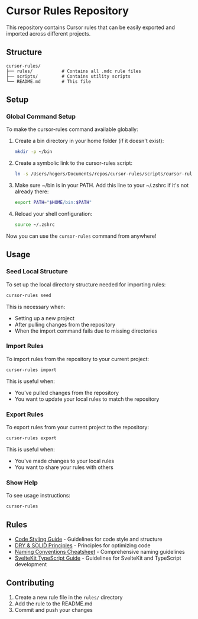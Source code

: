 # Cursor Rules Repository

This repository contains Cursor rules that can be easily exported and imported across different projects.

## Structure

```
cursor-rules/
├── rules/           # Contains all .mdc rule files
├── scripts/         # Contains utility scripts
└── README.md        # This file
```

## Setup

### Global Command Setup

To make the cursor-rules command available globally:

1. Create a bin directory in your home folder (if it doesn't exist):

   ```bash
   mkdir -p ~/bin
   ```

2. Create a symbolic link to the cursor-rules script:

   ```bash
   ln -s /Users/hogers/Documents/repos/cursor-rules/scripts/cursor-rules ~/bin/cursor-rules
   ```

3. Make sure ~/bin is in your PATH. Add this line to your ~/.zshrc if it's not already there:

   ```bash
   export PATH="$HOME/bin:$PATH"
   ```

4. Reload your shell configuration:
   ```bash
   source ~/.zshrc
   ```

Now you can use the `cursor-rules` command from anywhere!

## Usage

### Seed Local Structure

To set up the local directory structure needed for importing rules:

```bash
cursor-rules seed
```

This is necessary when:

- Setting up a new project
- After pulling changes from the repository
- When the import command fails due to missing directories

### Import Rules

To import rules from the repository to your current project:

```bash
cursor-rules import
```

This is useful when:

- You've pulled changes from the repository
- You want to update your local rules to match the repository

### Export Rules

To export rules from your current project to the repository:

```bash
cursor-rules export
```

This is useful when:

- You've made changes to your local rules
- You want to share your rules with others

### Show Help

To see usage instructions:

```bash
cursor-rules
```

## Rules

- [Code Styling Guide](./rules/code-styling-guide.mdc) - Guidelines for code style and structure
- [DRY & SOLID Principles](./rules/dry-solid.mdc) - Principles for optimizing code
- [Naming Conventions Cheatsheet](./rules/naming-cheatsheet.mdc) - Comprehensive naming guidelines
- [SvelteKit TypeScript Guide](./rules/sveltekit-typescript-guide-cursorrules-prompt-file.mdc) - Guidelines for SvelteKit and TypeScript development

## Contributing

1. Create a new rule file in the `rules/` directory
2. Add the rule to the README.md
3. Commit and push your changes
